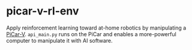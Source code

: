 # picar-v-rl-env

Apply reinforcement learning toward at-home robotics by manipulating a [PiCar-V](https://github.com/sunfounder/SunFounder_PiCar-V/tree/V3.0). `api_main.py` runs on the PiCar and enables a more-powerful computer to manipulate it with AI software. 

